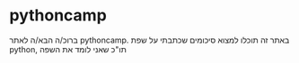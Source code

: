 # pythoncamp

ברוכ/ה הבא/ה לאתר pythoncamp. באתר זה תוכלו למצוא סיכומים שכתבתי על שפת python, תו"כ שאני לומד את השפה
